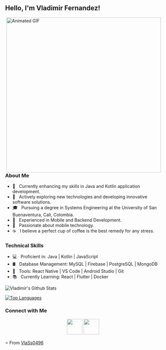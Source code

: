 <h2>Hello, I'm Vladimir Fernandez!</h2>
<img align="right" alt="Animated GIF" src="https://media2.giphy.com/media/d8KefZiJ2ae0VMAmsi/giphy.gif?cid=ecf05e47dznzanb8rw3mgv2k0hpzd3kgb5nlbcmpm46u3hzt&rid=giphy.gif&ct=g" width="500"/>

<h3>About Me</h3>

- 🔭 &nbsp; Currently enhancing my skills in Java and Kotlin application development.
- 🌟 &nbsp; Actively exploring new technologies and developing innovative software solutions.
- 🎓 &nbsp; Pursuing a degree in Systems Engineering at the University of San Buenaventura, Cali, Colombia.
- 💼 &nbsp; Experienced in Mobile and Backend Development.
- 🌱 &nbsp; Passionate about mobile technology.
- ☕ &nbsp; I believe a perfect cup of coffee is the best remedy for any stress.

<h3>Technical Skills</h3>

- 💻 &nbsp; Proficient in: Java | Kotlin | JavaScript
- 🛢 &nbsp; Database Management: MySQL | Firebase | PostgreSQL | MongoDB
- 🔧 &nbsp; Tools: React Native | VS Code | Android Studio | Git
- 📚 &nbsp; Currently Learning: React | Flutter | Docker

<img align="center" src="https://github-readme-stats.vercel.app/api?username=VlaSs0496&include_all_commits=true&count_private=true&show_icons=true&line_height=20&title_color=7A7ADB&icon_color=2234AE&text_color=D3D3D3&bg_color=0,000000,130F40" alt="Vladimir's Github Stats">

[![Top Languages](https://github-readme-stats.vercel.app/api/top-langs/?username=VlaSs0496&layout=compact&text_color=daf7dc&bg_color=151515)](https://github.com/VlaSs0496/github-readme-stats)

<h3>Connect with Me</h3>

<p align="center">
  <a href="https://www.instagram.com/vladimir0418/?hl=es" target="_blank" rel="noopener noreferrer"><img src="https://img.icons8.com/plasticine/100/000000/instagram-new.png" width="50" /></a>  
  <a href="https://www.linkedin.com/in/vladimir-fernandez-9063731a9/" target="_blank" rel="noopener noreferrer"><img src="https://img.icons8.com/plasticine/100/000000/linkedin.png" width="50" /></a>
</p>

⭐️ From [VlaSs0496](https://github.com/VlaSs0496)
